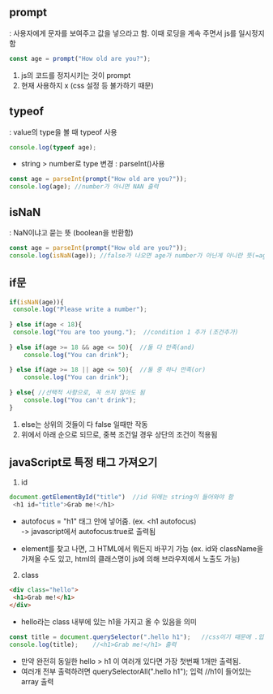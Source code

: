 ## prompt 
: 사용자에게 문자를 보여주고 값을 넣으라고 함.
이때 로딩을 계속 주면서 js를 일시정지함 <br>
```javaScript
const age = prompt("How old are you?");
```
 1) js의 코드를 정지시키는 것이 prompt <br>
 2) 현재 사용하지 x (css 설정 등 불가하기 때문)
 
 ## typeof
 : value의 type을 볼 때 typeof 사용
 ```javaScript
 console.log(typeof age);
 ```
 - string > number로 type 변경 : parseInt()사용
 ```javaScript
 const age = parseInt(prompt("How old are you?"));
 console.log(age); //number가 아니면 NAN 출력
 ```

## isNaN
: NaN이냐고 묻는 뜻 (boolean을 반환함)
```javaScript
const age = parseInt(prompt("How old are you?"));
console.log(isNaN(age)); //false가 나오면 age가 number가 아닌게 아니란 뜻(=age가 number라는 뜻)
```

## if문
```javaScript
if(isNaN(age)){
 console.log("Please write a number");
 
} else if(age < 18){
 console.log("You are too young.");  //condition 1 추가 (조건추가)
 
} else if(age >= 18 && age <= 50){  //둘 다 만족(and)
    console.log("You can drink");
    
} else if(age >= 18 || age <= 50){  //둘 중 하나 만족(or)
    console.log("You can drink");
    
} else{ //선택적 사항으로, 꼭 쓰지 않아도 됨
    console.log("You can't drink");
}
```
 1) else는 상위의 것들이 다 false 일때만 작동
 2) 위에서 아래 순으로 되므로, 중복 조건일 경우 상단의 조건이 적용됨

## javaScript로 특정 태그 가져오기
1) id
```javaScript
document.getElementById("title")  //id 뒤에는 string이 들어와야 함
 <h1 id="title">Grab me!</h1>
```
* autofocus = "h1" 태그 안에 넣어줌. (ex. <h1 autofocus)  
   -> javascript에서 autofocus:true로 출력됨
   
- element를 찾고 나면, 그 HTML에서 뭐든지 바꾸기 가능
    (ex. id와 className을 가져올 수도 있고, html의 클래스명이 js에 의해 브라우저에서 노출도 가능)
                                
2) class
```html
<div class="hello">
 <h1>Grab me!</h1>
</div>
```
 - hello라는 class 내부에 있는 h1을 가지고 올 수 있음을 의미
 
 ```javaScript
 const title = document.querySelector(".hello h1");   //css이기 때문에 .입력
 console.log(title);    //<h1>Grab me!</h1> 출력
 ```
  - 만약 완전히 동일한 hello > h1 이 여러개 있다면 가장 첫번째 1개만 출력됨.
  - 여러개 전부 출력하려면 querySelectorAll(".hello h1"); 입력    //h1이 들어있는 array 출력
